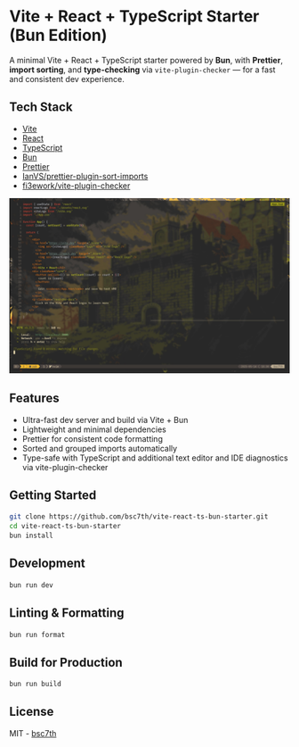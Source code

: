 # Vite + React + TypeScript Starter (Bun Edition)

A minimal Vite + React + TypeScript starter powered by **Bun**, with **Prettier**, **import sorting**, and **type-checking** via `vite-plugin-checker` — for a fast and consistent dev experience.

## Tech Stack

- [Vite](https://vitejs.dev/)
- [React](https://reactjs.org/)
- [TypeScript](https://www.typescriptlang.org/)
- [Bun](https://bun.sh/)
- [Prettier](https://prettier.io/)
- [IanVS/prettier-plugin-sort-imports](https://github.com/IanVS/prettier-plugin-sort-imports)
- [fi3ework/vite-plugin-checker](https://github.com/fi3ework/vite-plugin-checker)

![vite-plugin-checker-screenshot](assets/vite-plugin-checker.jpeg)

## Features

- Ultra-fast dev server and build via Vite + Bun
- Lightweight and minimal dependencies
- Prettier for consistent code formatting
- Sorted and grouped imports automatically
- Type-safe with TypeScript and additional text editor and IDE diagnostics via vite-plugin-checker

## Getting Started

```bash
git clone https://github.com/bsc7th/vite-react-ts-bun-starter.git
cd vite-react-ts-bun-starter
bun install
```

## Development

```bash
bun run dev
```

## Linting & Formatting

```bash
bun run format
```

## Build for Production

```bash
bun run build
```

## License

MIT - [bsc7th](basc7th/vite-react-ts-bun-starter)
